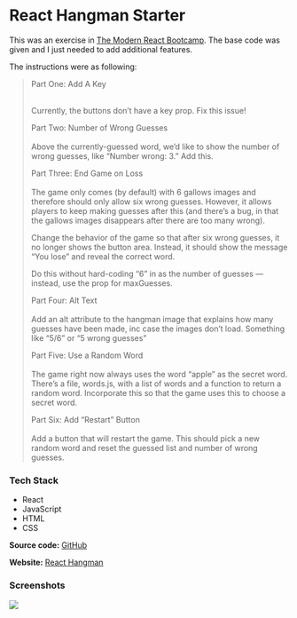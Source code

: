 # React Hangman Starter

This was an exercise in [The Modern React Bootcamp](https://www.udemy.com/course/modern-react-bootcamp/). The base code was given and I just needed to add additional features.

The instructions were as following:

<blockquote>
Part One: Add A Key <br/><br/>
  
Currently, the buttons don’t have a key prop. Fix this issue!

Part Two: Number of Wrong Guesses <br/><br/>
Above the currently-guessed word, we’d like to show the number of wrong guesses, like “Number wrong: 3.” Add this.

Part Three: End Game on Loss <br/><br/>
The game only comes (by default) with 6 gallows images and therefore should only allow six wrong guesses. However, it allows players to keep making guesses after this (and there’s a bug, in that the gallows images disappears after there are too many wrong).

Change the behavior of the game so that after six wrong guesses, it no longer shows the button area. Instead, it should show the message “You lose” and reveal the correct word.

Do this without hard-coding “6” in as the number of guesses — instead, use the prop for maxGuesses.

Part Four: Alt Text <br/><br/>
Add an alt attribute to the hangman image that explains how many guesses have been made, inc case the images don’t load. Something like “5/6” or “5 wrong guesses”

Part Five: Use a Random Word <br/><br/>
The game right now always uses the word “apple” as the secret word. There’s a file, words.js, with a list of words and a function to return a random word. Incorporate this so that the game uses this to choose a secret word.

Part Six: Add “Restart” Button <br/><br/>
Add a button that will restart the game. This should pick a new random word and reset the guessed list and number of wrong guesses.
</blockquote>

### Tech Stack 
- React
- JavaScript
- HTML
- CSS

<b>Source code:</b> [GitHub](https://github.com/bitVivAZ/react-hangman-starter/)

<b>Website:</b> [React Hangman](https://bitvivaz.com/react-hangman-starter/)

### Screenshots
![][homepage]

[homepage]:screenshots/screenOne.png 
